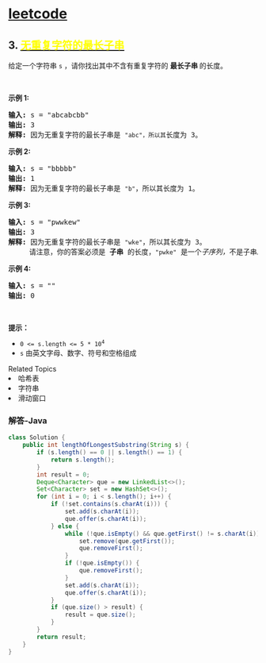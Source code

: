 # [leetcode](../leetcode.md)

## 3. [<font color=yellow>无重复字符的最长子串</font>](https://leetcode-cn.com/problems/longest-substring-without-repeating-characters)

<p>给定一个字符串 <code>s</code> ，请你找出其中不含有重复字符的 <strong>最长子串 </strong>的长度。</p>

<p> </p>

<p><strong>示例 1:</strong></p>

<pre>
<strong>输入: </strong>s = "abcabcbb"
<strong>输出: </strong>3 
<strong>解释:</strong> 因为无重复字符的最长子串是 <code>"abc"，所以其</code>长度为 3。
</pre>

<p><strong>示例 2:</strong></p>

<pre>
<strong>输入: </strong>s = "bbbbb"
<strong>输出: </strong>1
<strong>解释: </strong>因为无重复字符的最长子串是 <code>"b"</code>，所以其长度为 1。
</pre>

<p><strong>示例 3:</strong></p>

<pre>
<strong>输入: </strong>s = "pwwkew"
<strong>输出: </strong>3
<strong>解释: </strong>因为无重复字符的最长子串是 <code>"wke"</code>，所以其长度为 3。
     请注意，你的答案必须是 <strong>子串 </strong>的长度，<code>"pwke"</code> 是一个<em>子序列，</em>不是子串。
</pre>

<p><strong>示例 4:</strong></p>

<pre>
<strong>输入: </strong>s = ""
<strong>输出: </strong>0
</pre>

<p> </p>

<p><strong>提示：</strong></p>

<ul>
	<li><code>0 <= s.length <= 5 * 10<sup>4</sup></code></li>
	<li><code>s</code> 由英文字母、数字、符号和空格组成</li>
</ul>
<div><div>Related Topics</div><div><li>哈希表</li><li>字符串</li><li>滑动窗口</li></div></div>

### 解答-Java
```java
class Solution {
	public int lengthOfLongestSubstring(String s) {
		if (s.length() == 0 || s.length() == 1) {
			return s.length();
		}
		int result = 0;
		Deque<Character> que = new LinkedList<>();
		Set<Character> set = new HashSet<>();
		for (int i = 0; i < s.length(); i++) {
			if (!set.contains(s.charAt(i))) {
				set.add(s.charAt(i));
				que.offer(s.charAt(i));
			} else {
				while (!que.isEmpty() && que.getFirst() != s.charAt(i)) {
					set.remove(que.getFirst());
					que.removeFirst();
				}
				if (!que.isEmpty()) {
					que.removeFirst();
				}
				set.add(s.charAt(i));
				que.offer(s.charAt(i));
			}
			if (que.size() > result) {
				result = que.size();
			}
		}
		return result;
	}
}
```
